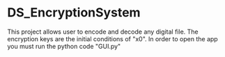 # DS_EncryptionSystem
This project allows user to encode and decode any digital file. The encryption keys are the initial conditions of "x0". 
In order to open the app you must run the python code "GUI.py"
